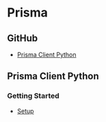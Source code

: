 # Prisma
## GitHub
* [Prisma Client Python](https://github.com/RobertCraigie/prisma-client-py)

## Prisma Client Python
### Getting Started
* [Setup](https://prisma-client-py.readthedocs.io/en/stable/getting_started/setup/)
